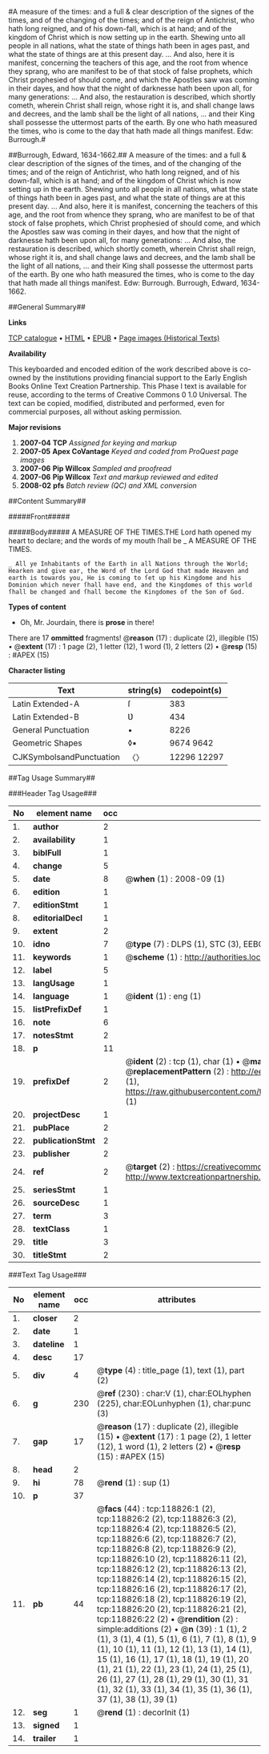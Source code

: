 #A measure of the times: and a full & clear description of the signes of the times, and of the changing of the times; and of the reign of Antichrist, who hath long reigned, and of his down-fall, which is at hand; and of the kingdom of Christ which is now setting up in the earth. Shewing unto all people in all nations, what the state of things hath been in ages past, and what the state of things are at this present day. ... And also, here it is manifest, concerning the teachers of this age, and the root from whence they sprang, who are manifest to be of that stock of false prophets, which Christ prophesied of should come, and which the Apostles saw was coming in their dayes, and how that the night of darknesse hath been upon all, for many generations: ... And also, the restauration is described, which shortly cometh, wherein Christ shall reign, whose right it is, and shall change laws and decrees, and the lamb shall be the light of all nations, ... and their King shall possesse the uttermost parts of the earth. By one who hath measured the times, who is come to the day that hath made all things manifest. Edw: Burrough.#

##Burrough, Edward, 1634-1662.##
A measure of the times: and a full & clear description of the signes of the times, and of the changing of the times; and of the reign of Antichrist, who hath long reigned, and of his down-fall, which is at hand; and of the kingdom of Christ which is now setting up in the earth. Shewing unto all people in all nations, what the state of things hath been in ages past, and what the state of things are at this present day. ... And also, here it is manifest, concerning the teachers of this age, and the root from whence they sprang, who are manifest to be of that stock of false prophets, which Christ prophesied of should come, and which the Apostles saw was coming in their dayes, and how that the night of darknesse hath been upon all, for many generations: ... And also, the restauration is described, which shortly cometh, wherein Christ shall reign, whose right it is, and shall change laws and decrees, and the lamb shall be the light of all nations, ... and their King shall possesse the uttermost parts of the earth. By one who hath measured the times, who is come to the day that hath made all things manifest. Edw: Burrough.
Burrough, Edward, 1634-1662.

##General Summary##

**Links**

[TCP catalogue](http://www.ota.ox.ac.uk/tcp/)  • 
[HTML](http://tei.it.ox.ac.uk/tcp/Texts-HTML/free/A77/A77950.html)  • 
[EPUB](http://tei.it.ox.ac.uk/tcp/Texts-EPUB/free/A77/A77950.epub) • 
[Page images (Historical Texts)](https://data.historicaltexts.jisc.ac.uk/view?pubId=eebo-99866550e&pageId=eebo-99866550e-118826-1)

**Availability**

This keyboarded and encoded edition of the
	       work described above is co-owned by the institutions
	       providing financial support to the Early English Books
	       Online Text Creation Partnership. This Phase I text is
	       available for reuse, according to the terms of Creative
	       Commons 0 1.0 Universal. The text can be copied,
	       modified, distributed and performed, even for
	       commercial purposes, all without asking permission.

**Major revisions**

1. __2007-04__ __TCP__ *Assigned for keying and markup*
1. __2007-05__ __Apex CoVantage__ *Keyed and coded from ProQuest page images*
1. __2007-06__ __Pip Willcox__ *Sampled and proofread*
1. __2007-06__ __Pip Willcox__ *Text and markup reviewed and edited*
1. __2008-02__ __pfs__ *Batch review (QC) and XML conversion*

##Content Summary##

#####Front#####

#####Body#####
A MEASURE OF THE TIMES.THE Lord hath opened my heart to declare; and the words of my mouth ſhall be 
    _ A MEASURE OF THE TIMES.

    _ All ye Inhabitants of the Earth in all Nations through the World; Hearken and give ear, the Word of the Lord God that made Heaven and earth is towards you, He is coming to ſet up his Kingdome and his Dominion which never ſhall have end, and the Kingdomes of this world ſhall be changed and ſhall become the Kingdomes of the Son of God.

**Types of content**

  * Oh, Mr. Jourdain, there is **prose** in there!

There are 17 **ommitted** fragments! 
 @__reason__ (17) : duplicate (2), illegible (15)  •  @__extent__ (17) : 1 page (2), 1 letter (12), 1 word (1), 2 letters (2)  •  @__resp__ (15) : #APEX (15)

**Character listing**


|Text|string(s)|codepoint(s)|
|---|---|---|
|Latin Extended-A|ſ|383|
|Latin Extended-B|Ʋ|434|
|General Punctuation|•|8226|
|Geometric Shapes|◊▪|9674 9642|
|CJKSymbolsandPunctuation|〈〉|12296 12297|

##Tag Usage Summary##

###Header Tag Usage###

|No|element name|occ|attributes|
|---|---|---|---|
|1.|__author__|2||
|2.|__availability__|1||
|3.|__biblFull__|1||
|4.|__change__|5||
|5.|__date__|8| @__when__ (1) : 2008-09 (1)|
|6.|__edition__|1||
|7.|__editionStmt__|1||
|8.|__editorialDecl__|1||
|9.|__extent__|2||
|10.|__idno__|7| @__type__ (7) : DLPS (1), STC (3), EEBO-CITATION (1), PROQUEST (1), VID (1)|
|11.|__keywords__|1| @__scheme__ (1) : http://authorities.loc.gov/ (1)|
|12.|__label__|5||
|13.|__langUsage__|1||
|14.|__language__|1| @__ident__ (1) : eng (1)|
|15.|__listPrefixDef__|1||
|16.|__note__|6||
|17.|__notesStmt__|2||
|18.|__p__|11||
|19.|__prefixDef__|2| @__ident__ (2) : tcp (1), char (1)  •  @__matchPattern__ (2) : ([0-9\-]+):([0-9IVX]+) (1), (.+) (1)  •  @__replacementPattern__ (2) : http://eebo.chadwyck.com/downloadtiff?vid=$1&page=$2 (1), https://raw.githubusercontent.com/textcreationpartnership/Texts/master/tcpchars.xml#$1 (1)|
|20.|__projectDesc__|1||
|21.|__pubPlace__|2||
|22.|__publicationStmt__|2||
|23.|__publisher__|2||
|24.|__ref__|2| @__target__ (2) : https://creativecommons.org/publicdomain/zero/1.0/ (1), http://www.textcreationpartnership.org/docs/. (1)|
|25.|__seriesStmt__|1||
|26.|__sourceDesc__|1||
|27.|__term__|3||
|28.|__textClass__|1||
|29.|__title__|3||
|30.|__titleStmt__|2||


###Text Tag Usage###

|No|element name|occ|attributes|
|---|---|---|---|
|1.|__closer__|2||
|2.|__date__|1||
|3.|__dateline__|1||
|4.|__desc__|17||
|5.|__div__|4| @__type__ (4) : title_page (1), text (1), part (2)|
|6.|__g__|230| @__ref__ (230) : char:V (1), char:EOLhyphen (225), char:EOLunhyphen (1), char:punc (3)|
|7.|__gap__|17| @__reason__ (17) : duplicate (2), illegible (15)  •  @__extent__ (17) : 1 page (2), 1 letter (12), 1 word (1), 2 letters (2)  •  @__resp__ (15) : #APEX (15)|
|8.|__head__|2||
|9.|__hi__|78| @__rend__ (1) : sup (1)|
|10.|__p__|37||
|11.|__pb__|44| @__facs__ (44) : tcp:118826:1 (2), tcp:118826:2 (2), tcp:118826:3 (2), tcp:118826:4 (2), tcp:118826:5 (2), tcp:118826:6 (2), tcp:118826:7 (2), tcp:118826:8 (2), tcp:118826:9 (2), tcp:118826:10 (2), tcp:118826:11 (2), tcp:118826:12 (2), tcp:118826:13 (2), tcp:118826:14 (2), tcp:118826:15 (2), tcp:118826:16 (2), tcp:118826:17 (2), tcp:118826:18 (2), tcp:118826:19 (2), tcp:118826:20 (2), tcp:118826:21 (2), tcp:118826:22 (2)  •  @__rendition__ (2) : simple:additions (2)  •  @__n__ (39) : 1 (1), 2 (1), 3 (1), 4 (1), 5 (1), 6 (1), 7 (1), 8 (1), 9 (1), 10 (1), 11 (1), 12 (1), 13 (1), 14 (1), 15 (1), 16 (1), 17 (1), 18 (1), 19 (1), 20 (1), 21 (1), 22 (1), 23 (1), 24 (1), 25 (1), 26 (1), 27 (1), 28 (1), 29 (1), 30 (1), 31 (1), 32 (1), 33 (1), 34 (1), 35 (1), 36 (1), 37 (1), 38 (1), 39 (1)|
|12.|__seg__|1| @__rend__ (1) : decorInit (1)|
|13.|__signed__|1||
|14.|__trailer__|1||
